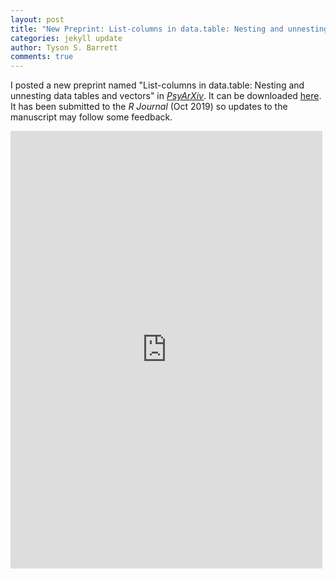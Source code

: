 ```yaml
---
layout: post
title: "New Preprint: List-columns in data.table: Nesting and unnesting data tables and vectors"
categories: jekyll update
author: Tyson S. Barrett
comments: true
---
```


I posted a new preprint named "List-columns in data.table: Nesting and unnesting data tables and vectors" in [*PsyArXiv*](https://psyarxiv.com/u8ekc/). It can be downloaded [here](https://psyarxiv.com/u8ekc/). It has been submitted to the *R Journal* (Oct 2019) so updates to the manuscript may follow some feedback.

<iframe src="https://mfr.osf.io/render?url=https://osf.io/download/5d965be00b9a8c000d2f50cd/?direct%26mode=render" width="99%" height="700" scrolling="yes" marginheight="0" frameborder="0" allowfullscreen=""></iframe>